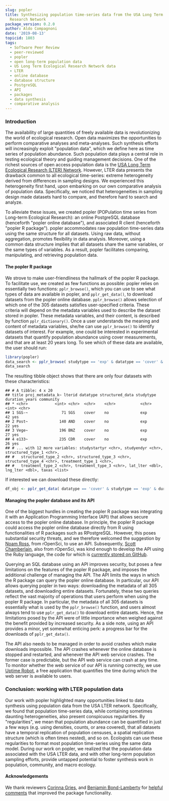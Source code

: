 ```yaml
---
slug: popler
title: Synthesizing population time-series data from the USA Long Term Ecological
  Research Network
package_version: 0.2.0
author: Aldo Compagnoni
date: '2019-08-13'
topicid: 1803
tags:
  - Software Peer Review
  - peer-reviewed
  - popler
  - open long-term population data
  - US Long Term Ecological Research Network data
  - LTER
  - online database
  - database structure
  - PostgreSQL
  - API
  - packages
  - data synthesis
  - comparative analysis
---
```



### Introduction

The availability of large quantities of freely available data is revolutionizing the world of ecological research. Open data maximizes the opportunities to perform comparative analyses and meta-analyses. Such synthesis efforts will increasingly exploit "population data", which we define here as time series of population abundance. Such population data plays a central role in testing ecological theory and guiding management decisions. One of the richest sources of open access population data is the [USA Long Term Ecological Research (LTER) Network](https://lternet.edu/). However, LTER data presents the drawback common to all ecological time-series: extreme heterogeneity derived from differences in sampling designs. 
We experienced this heterogeneity first hand, upon embarking on our own comparative analysis of population data. Specifically, we noticed that heterogeneities in sampling design made datasets  hard to compare, and therefore hard to search and analyze.

To alleviate these issues, we created popler (POPulation time series from Long-term Ecological Research): an online PostgreSQL database (henceforth "popler online database"), and associated R client (henceforth "popler R package"). popler accommodates raw population time-series data using the same structure for all datasets. Using raw data, without aggregation, promotes flexibility in data analysis. Moreover, using a common data structure implies that all datasets share the same variables, or the same types of variables. As a result, popler facilitates comparing, manipulating, and retrieving population data. 


#### The popler R package

We strove to make user-friendliness the hallmark of the popler R package. To facilitate use, we created as few functions as possible: popler relies on essentially two functions: `pplr_browse()`, which you can use to see what types of data are available in popler, and `pplr_get_data()`, to download datasets from the popler online database.
`pplr_browse()` allows selection of which one of the 305 datasets satisfies user-specified criteria. These criteria will depend on the metadata variables used to describe the dataset stored in popler. These metadata variables, and their content, is described by function `pplr_dictionary()`.
Once a user understands the meaning and content of metadata variables, she/he can use `pplr_browse()` to identify datasets of interest. For example, one could be interested in experimental datasets that quantify population abundance using cover measurements, and that are at least 20 years long. To see which of these data are available, the user should run:

```r
library(popler)
data_search <- pplr_browse( studytype == 'exp' & datatype == 'cover' & duration_years > 20 )
data_search
```

The resulting tibble object shows that there are only four datasets with these characteristics:

    ## # A tibble: 4 x 20
    ## title proj_metadata_k~ lterid datatype structured_data studytype duration_years community
    ## * <chr>            <int> <chr>  <chr>    <chr>           <chr>              <int> <chr>    
    ## 1 SGS-~               71 SGS    cover    no              exp                   42 yes      
    ## 2 Post~              140 AND    cover    no              exp                   22 yes      
    ## 3 Vege~              196 BNZ    cover    no              exp                   27 yes      
    ## 4 e133~              235 CDR    cover    no              exp                   26 yes   
    ## # ... with 12 more variables: studystartyr <chr>, studyendyr <chr>, structured_type_1 <chr>,
    ## #   structured_type_2 <chr>, structured_type_3 <chr>, structured_type_4 <chr>, treatment_type_1 <chr>,
    ## #   treatment_type_2 <chr>, treatment_type_3 <chr>, lat_lter <dbl>, lng_lter <dbl>, taxas <list>

If interested we can download these directly:

```r
df_obj <- pplr_get_data( datatype == 'cover' & studytype == 'exp' & duration_years > 20 )
```



#### Managing the popler database and its API

One of the biggest hurdles in creating the popler R package was integrating it with an Application Programming Interface (API) that allows secure access to the popler online database. In principle, the popler R package could access the popler online database directly from R using functionalities of R packages such as RPostgreSQL. However, this poses substantial security threats, and we therefore welcomed the suggestion by [Noam Ross](/authors/noam-ross/), from rOpenSci, to use an API. Subsequently, [Scott Chamberlain](/authors/scott-chamberlain/), also from rOpenSci, was kind enough to develop the API using the Ruby language, the code for which is [currently stored on GitHub](https://github.com/AldoCompagnoni/popler_API).

Querying an SQL database using an API improves security, but poses a few limitations on the features of the popler R package, and imposes the additional challenge of managing the API. The API limits the ways in which the R package can query the popler online database. In particular, our API allows querying popler in two ways: downloading the metadata of all 305 datasets, and downloading entire datasets. Fortunately, these two queries reflect the vast majority of operations that users perform when using the popler R package. In particular, the metadata of all 305 datasets is essentially what is used by the `pplr_browse()` function, and users almost always tend to use `pplr_get_data()` to download entire datasets. Hence, the limitations posed by the API were of little importance when weighed against the benefit provided by increased security. As a side note, using an API provides a minor, yet somewhat enticing perk: a progress bar for the downloads of `pplr_get_data()`.

The API also needs to be managed in order to avoid crashes which make downloads impossible. The API crashes whenever the online database is stopped and restarted, and whenever the API web service crashes. The former case is predictable, but the API web service can crash at any time. To monitor whether the web service of our API is running correctly, we use [Uptime Robot](https://uptimerobot.com/), a free application that quantifies the time during which the web server is available to users.

### Conclusion: working with LTER population data

Our work with popler highlighted many opportunities linked to data synthesis using population data from the USA LTER network. Specifically, we found that population time-series data, while containing sometimes daunting heterogeneities, also present conspicuous regularities. By "regularities", we mean that population abundance can be quantified in just a few ways (e.g. using densities, counts, or area covered), that all datasets have a temporal replication of population censuses, a spatial replication structure (which is often times nested), and so on. Ecologists can use these regularities to format most population time-series using the same data model. During our work on popler, we realized that the population data associated with the USA LTER data, and with other long-term population sampling efforts, provide untapped potential to foster synthesis work in population, community, and macro ecology.

#### Acknowledgements

We thank reviewers [Corinna Gries](https://github.com/cgries), and [Benjamin Bond-Lamberty](https://github.com/bpbond) for [helpful comments](https://github.com/ropensci/software-review/issues/254) that improved the package functionality.
